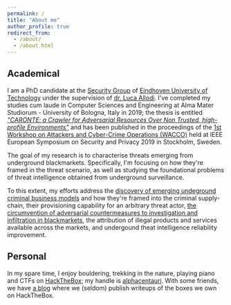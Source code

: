 ```yaml
---
permalink: /
title: "About me"
author_profile: true
redirect_from: 
  - /about/
  - /about.html
---
```


Academical
------

I am a PhD candidate at the [Security Group](https://security1.win.tue.nl) of [Eindhoven University of Technology](https://www.tue.nl) under the supervision of [dr. Luca Allodi](https://lallodi.github.io/). I've completed my studies cum laude in Computer Sciences and Engineering at Alma Mater Studiorum - University of Bologna, Italy in 2019; the thesis is entitled [_"CARONTE: a Crawler for Adversarial Resources Over Non Trusted, high-profile Environments"_](https://ieeexplore.ieee.org/abstract/document/8802484) and has been published in the proceedings of the [1st Workshop on Attackers and Cyber-Crime Operations (WACCO)](https://www.wacco-workshop.eu/past/2019/index.html) held at IEEE European Symposium on Security and Privacy 2019 in Stockholm, Sweden.

The goal of my research is to characterise threats emerging from underground blackmarkets. Specifically, I'm focusing on how they're framed in the threat scenario, as well as studying the foundational problems of threat intelligence obtained from underground surveillance.

To this extent, my efforts address the [discovery of emerging undeground criminal business models](https://michelecampobasso.github.io/publication/2020-11-10-impaas) and how they're framed into the criminal supply-chain, their provisioning capability for an arbitrary threat actor, [the circumvention of adversarial countermeasures to investigation and infiltration in blackmarkets](https://michelecampobasso.github.io/publication/2019-07-17-caronte), the attribution of illegal products and services available across the markets, and undergound theat intelligence reliability improvement. 

Personal
------

In my spare time, I enjoy bouldering, trekking in the nature, playing piano and CTFs on [HackTheBox](https://www.hackthebox.eu); my handle is [alphacentauri](https://www.hackthebox.eu/home/users/profile/11532). With some friends, we have [a blog](https://highwaytoroot.github.io) where we (seldom) publish writeups of the boxes we own on HackTheBox.